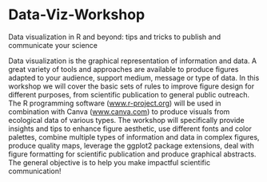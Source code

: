 # Data-Viz-Workshop
Data visualization in R and beyond: tips and tricks to publish and communicate your science

Data visualization is the graphical representation of information and data. A great variety of tools and approaches are available to produce figures adapted to your audience, support medium, message or type of data. In this workshop we will cover the basic sets of rules to improve figure design for different purposes, from scientific publication to general public outreach. The R programming software (www.r-project.org) will be used in combination with Canva (www.canva.com) to produce visuals from ecological data of various types. The workshop will specifically provide insights and tips to enhance figure aesthetic, use different fonts and color palettes, combine multiple types of information and data in complex figures,  produce quality maps, leverage the ggplot2 package extensions, deal with figure formatting for scientific publication and produce graphical abstracts. The general objective is to help you make impactful scientific communication!
